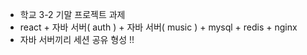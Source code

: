 - 학교 3-2 기말 프로젝트 과제
- react + 자바 서버( auth ) + 자바 서버( music ) + mysql + redis + nginx
- 자바 서버끼리 세션 공유 형성 !!
